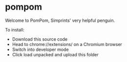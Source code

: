 # pompom
Welcome to PomPom, Simprints' very helpful penguin.

To install:

* Download this source code
* Head to chrome://extensions/ on a Chromium browser
* Switch into developer mode
* Click load unpacked and upload this folder
